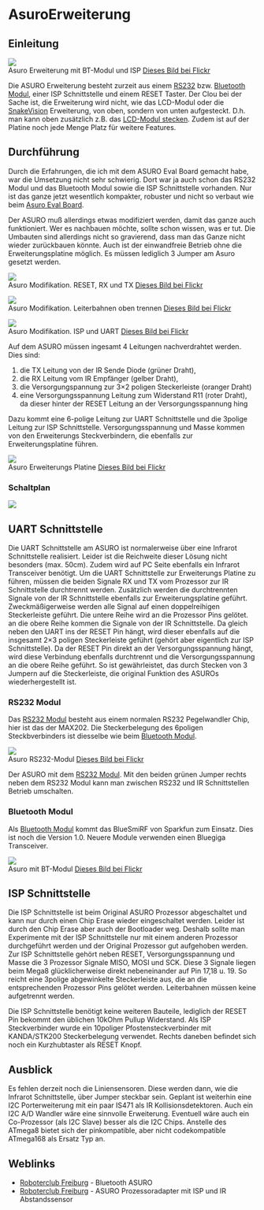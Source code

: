 # AsuroErweiterung

## Einleitung

![][1]  
Asuro Erweiterung mit BT-Modul und ISP [Dieses Bild bei Flickr][2]

Die ASURO Erweiterung besteht zurzeit aus einem [RS232][3] bzw. [Bluetooth Modul][4], einer ISP Schnittstelle und einem RESET Taster. Der Clou bei der Sache ist, die Erweiterung wird nicht, wie das LCD-Modul oder die [SnakeVision][5] Erweiterung, von oben, sondern von unten aufgesteckt. D.h. man kann oben zusätzlich z.B. das [LCD-Modul stecken][6]. Zudem ist auf der Platine noch jede Menge Platz für weitere Features. 

## Durchführung

Durch die Erfahrungen, die ich mit dem ASURO Eval Board gemacht habe, war die Umsetzung nicht sehr schwierig. Dort war ja auch schon das RS232 Modul und das Bluetooth Modul sowie die ISP Schnittstelle vorhanden. Nur ist das ganze jetzt wesentlich kompakter, robuster und nicht so verbaut wie beim [Asuro Eval Board][7]. 

Der ASURO muß allerdings etwas modifiziert werden, damit das ganze auch funktioniert. Wer es nachbauen möchte, sollte schon wissen, was er tut. Die Umbauten sind allerdings nicht so gravierend, dass man das Ganze nicht wieder zurückbauen könnte. Auch ist der einwandfreie Betrieb ohne die Erweiterungsplatine möglich. Es müssen lediglich 3 Jumper am Asuro gesetzt werden. 

![][8]  
Asuro Modifikation. RESET, RX und TX [Dieses Bild bei Flickr][9]

![][10]  
Asuro Modifikation. Leiterbahnen oben trennen [Dieses Bild bei Flickr][11]

![][12]  
Asuro Modifikation. ISP und UART [Dieses Bild bei Flickr][13]

Auf dem ASURO müssen ingesamt 4 Leitungen nachverdrahtet werden. Dies sind: 

1.  die TX Leitung von der IR Sende Diode (grüner Draht), 
2.  die RX Leitung vom IR Empfänger (gelber Draht), 
3.  die Versorgungspannung zur 3×2 poligen Steckerleiste (oranger Draht) 
4.  eine Versorgungsspannung Leitung zum Widerstand R11 (roter Draht), da dieser hinter der RESET Leitung an der Versorgungsspannung hing 

Dazu kommt eine 6-polige Leitung zur UART Schnittstelle und die 3polige Leitung zur ISP Schnittstelle. Versorgungsspannung und Masse kommen von den Erweiterungs Steckverbindern, die ebenfalls zur Erweiterungsplatine führen. 

![][14]  
Asuro Erweiterungs Platine [Dieses Bild bei Flickr][15]

### Schaltplan

![][16]

## UART Schnittstelle

Die UART Schnittstelle am ASURO ist normalerweise über eine Infrarot Schnittstelle realisiert. Leider ist die Reichweite dieser Lösung nicht besonders (max. 50cm). Zudem wird auf PC Seite ebenfalls ein Infrarot Transceiver benötigt. Um die UART Schnittstelle zur Erweiterungs Platine zu führen, müssen die beiden Signale RX und TX vom Prozessor zur IR Schnittstelle durchtrennt werden. Zusätzlich werden die durchtrennten Signale von der IR Schnittstelle ebenfalls zur Erweiterungsplatine geführt. Zweckmäßigerweise werden alle Signal auf einen doppelreihigen Steckerleiste geführt. Die untere Reihe wird an die Prozessor Pins gelötet. an die obere Reihe kommen die Signale von der IR Schnittstelle. Da gleich neben den UART ins der RESET Pin hängt, wird dieser ebenfalls auf die insgesamt 2×3 poligen Steckerleiste geführt (gehört aber eigentlich zur ISP Schnittstelle). Da der RESET Pin direkt an der Versorgungsspannung hängt, wird diese Verbindung ebenfalls durchtrennt und die Versorgungsspannung an die obere Reihe geführt. So ist gewährleistet, das durch Stecken von 3 Jumpern auf die Steckerleiste, die original Funktion des ASUROs wiederhergestellt ist. 

### RS232 Modul

Das [RS232 Modul][3] besteht aus einem normalen RS232 Pegelwandler Chip, hier ist das der MAX202. Die Steckerbelegung des 6poligen Steckbverbinders ist diesselbe wie beim [Bluetooth Modul][4]. 

![][17]  
Asuro RS232-Modul [Dieses Bild bei Flickr][18]

Der ASURO mit dem [RS232 Modul][3]. Mit den beiden grünen Jumper rechts neben dem RS232 Modul kann man zwischen RS232 und IR Schnittstellen Betrieb umschalten. 

### Bluetooth Modul

Als [Bluetooth Modul][4] kommt das BlueSmiRF von Sparkfun zum Einsatz. Dies ist noch die Version 1.0. Neuere Module verwenden einen Bluegiga Transceiver. 

![][19]  
Asuro mit BT-Modul [Dieses Bild bei Flickr][20]

## ISP Schnittstelle

Die ISP Schnittstelle ist beim Original ASURO Prozessor abgeschaltet und kann nur durch einen Chip Erase wieder eingeschaltet werden. Leider ist durch den Chip Erase aber auch der Bootloader weg. Deshalb sollte man Experimente mit der ISP Schnittstelle nur mit einem anderen Prozessor durchgeführt werden und der Original Prozessor gut aufgehoben werden. Zur ISP Schnittstelle gehört neben RESET, Versorgungsspannung und Masse die 3 Prozessor Signale MISO, MOSI und SCK. Diese 3 Signale liegen beim Mega8 glücklicherweise direkt nebeneinander auf Pin 17,18 u. 19. So reicht eine 3polige abgewinkelte Steckerleiste aus, die an die entsprechenden Prozessor Pins gelötet werden. Leiterbahnen müssen keine aufgetrennt werden. 

Die ISP Schnittstelle benötigt keine weiteren Bauteile, lediglich der RESET Pin bekommt den üblichen 10kOhm Pullup Widerstand. Als ISP Steckverbinder wurde ein 10poliger Pfostensteckverbinder mit KANDA/STK200 Steckerbelegung verwendet. Rechts daneben befindet sich noch ein Kurzhubtaster als RESET Knopf. 

## Ausblick

Es fehlen derzeit noch die Liniensensoren. Diese werden dann, wie die Infrarot Schnittstelle, über Jumper steckbar sein. Geplant ist weiterhin eine I2C Porterweiterung mit ein paar IS471 als IR Kollisionsdetektoren. Auch ein I2C A/D Wandler wäre eine sinnvolle Erweiterung. Eventuell wäre auch ein Co-Prozessor (als I2C Slave) besser als die I2C Chips. Anstelle des ATmega8 bietet sich der pinkompatible, aber nicht codekompatible ATmega168 als Ersatz Typ an. 

## Weblinks

*   [Roboterclub Freiburg][21] - Bluetooth ASURO 
*   [Roboterclub Freiburg][22] - ASURO Prozessoradapter mit ISP und IR Abstandssensor

 [1]: http://farm3.static.flickr.com/2201/2129839498_1121858e85_b.jpg ""
 [2]: http://www.flickr.com/photos/hmblgrmpf/2129839498/
 [3]: http://www.asurowiki.de/pmwiki/pmwiki.php/Main/RS232Wandler
 [4]: http://www.asurowiki.de/pmwiki/pmwiki.php/Main/BluetoothModem
 [5]: http://www.asurowiki.de/pmwiki/pmwiki.php/Main/SnakeVision
 [6]: http://www.asurowiki.de/pmwiki/pmwiki.php/Main/LCDErweiterung
 [7]: http://www.asurowiki.de/pmwiki/pmwiki.php/Main/AsuroEvalBoard
 [8]: http://farm3.static.flickr.com/3224/2364059188_23b25f64a1.jpg ""
 [9]: http://www.flickr.com/photos/hmblgrmpf/2364059188/
 [10]: http://farm3.static.flickr.com/2114/2364059014_96c7077cfb.jpg ""
 [11]: http://www.flickr.com/photos/hmblgrmpf/2364059014/
 [12]: http://farm3.static.flickr.com/3068/2364054602_53a4e547ea.jpg ""
 [13]: http://www.flickr.com/photos/hmblgrmpf/2364054602/
 [14]: http://farm3.static.flickr.com/2009/2129053755_ee7e836835_b.jpg ""
 [15]: http://www.flickr.com/photos/hmblgrmpf/2129053755/
 [16]: http://www.asurowiki.de/pmwiki/uploads/Main/asuro_erweiterung_m.png ""
 [17]: http://farm3.static.flickr.com/2355/2129059453_2875df5fe3_b.jpg ""
 [18]: http://www.flickr.com/photos/hmblgrmpf/2129059453/
 [19]: http://farm3.static.flickr.com/2255/2129833192_06fb5463b6_b.jpg ""
 [20]: http://www.flickr.com/photos/hmblgrmpf/2129833192/
 [21]: http://www.roboterclub-freiburg.de/asuro/hardware/bluetooth/bluetooth.html
 [22]: http://www.roboterclub-freiburg.de/asuro/hardware/chAtmegaAdapter/SumoAdapter.html

